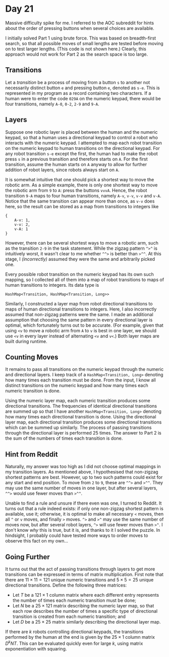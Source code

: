 # Day 21

Massive difficulty spike for me. I referred to the AOC subreddit for hints about the order of pressing buttons when several choices are available.

I initially solved Part 1 using brute force. This was based on breadth-first search, so that all possible moves of small lengths are tested before moving on to test larger lengths. (This code is not shown here.) Clearly, this approach would not work for Part 2 as the search space is too large.

## Transitions

Let a *transition* be a process of moving from a button `s` to another not necessarily distinct button `e` and pressing button `e`, denoted as `s-e`. This is represented in my program as a record containing two characters. If a human were to enter the code `029A` on the numeric keypad, there would be four transitions, namely `A-0`, `0-2`, `2-9` and `9-A`.

## Layers

Suppose one robotic layer is placed between the human and the numeric keypad, so that a human uses a directional keypad to control a robot who interacts with the numeric keypad. I attempted to map each robot transition on the numeric keypad to human transitions on the directional keypad. For any robot transition `s-e` except the first, the human had to make the robot press `s` in a previous transition and therefore starts on `A`. For the first transition, assume the human starts on `A` anyway to allow for further addition of robot layers, since robots always start on `A`. 

It is somewhat intuitive that one should pick a shortest way to move the robotic arm. As a simple example, there is only one shortest way to move the robotic arm from `9` to `A`: press the buttons `vvvA`. Hence, the robot transition `9-A` maps to four human transitions, namely `A-v`, `v-v`, `v-v` and `v-A`. Notice that the same transition can appear more than once, as `v-v` does here, so the result can be stored as a map from transitions to integers like

```
{
    A-v: 1,
    v-v: 2,
    v-A: 1
}
```

However, there can be several shortest ways to move a robotic arm, such as the transition `2-9` in the task statement. While the zigzag pattern `^>^` is intuitively worst, it wasn't clear to me whether `^^>` is better than `>^^`. At this stage, I *(incorrectly)* assumed they were the same and arbitrarily picked one.

Every possible robot transition on the numeric keypad has its own such mapping, so I collected all of them into a map of robot transitions to maps of human transitions to integers. Its data type is

```
HashMap<Transition, HashMap<Transition, Long>>
```

Similarly, I constructed a layer map from robot directional transitions to maps of human directional transitions to integers. Here, I also incorrectly assumed that non-zigzag patterns were the same. I made an additional assumption that choosing the same pattern in every directional layer is optimal, which fortunately turns out to be accurate. (For example, given that using `<v` to move a robotic arm from `A` to `v` is best in one layer, we should use `<v` in every layer instead of alternating `<v` and `v<`.) Both layer maps are built during runtime.

## Counting Moves

It remains to pass all transitions on the numeric keypad through the numeric and directional layers. I keep track of a `HashMap<Transition, Long>` denoting how many times each transition must be done. From the input, I know all distinct transitions on the numeric keypad and how many times each numeric transition is done.

Using the numeric layer map, each numeric transition produces some directional transitions. The frequencies of identical directional transitions are summed up so that I have another `HashMap<Transition, Long>` denoting how many times each directional transition is done. Using the directional layer map, each directional transition produces some directional transitions which can be summed up similarly. The process of passing transitions through the directional layer is performed 25 times. The answer to Part 2 is the sum of the numbers of times each transition is done.

## Hint from Reddit

Naturally, my answer was too high as I did not choose optimal mappings in my transition layers. As mentioned above, I hypothesised that non-zigzag shortest patterns are best. However, up to two such patterns could exist for any start and end position. To move from `2` to `9`, these are `^^>` and `>^^`. They may use the same number of moves in one layer, but after several layers, `^^>` would use fewer moves than `>^^`.

Unable to find a rule and unsure if there even was one, I turned to Reddit. It turns out that a rule indeed exists: if only one non-zigzag shortest pattern is available, use it; otherwise, it is optimal to make all necessary `<` moves, then all `^` or `v` moves, and finally `>` moves. `^>` and `>^` may use the same number of moves now, but after several robot layers, `^>` will use fewer moves than `>^`. I don't know *why* this is true, but it is, and thanks to it I solved the puzzle. In hindsight, I probably could have tested more ways to order moves to observe this fact on my own...

## Going Further

It turns out that the act of passing transitions through layers to get more transitions can be expressed in terms of matrix multiplication. First note that there are $`11 \times 11 = 121`$ unique numeric transitions and $`5 \times 5 = 25`$ unique directional transitions. Define the following three matrices: 

* Let $T$ be a $`121 \times 1`$ column matrix where each different entry represents the number of times each numeric transition must be done;
* Let $N$ be a $`25 \times 121`$ matrix describing the numeric layer map, so that each row describes the number of times a specific type of directional transition is created from each numeric transition; and
* Let $D$ be a $`25 \times 25`$ matrix similarly describing the directional layer map.

If there are $k$ robots controlling directional keypads, the transitions performed by the human at the end is given by the $`25 \times 1`$ column matrix $`D^{k}NT`$. This can be evaluated quickly even for large $k$, using matrix exponentiation with squaring.